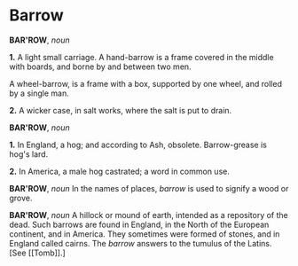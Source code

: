 # Barrow

**BAR'ROW**, _noun_

**1.** A light small carriage. A hand-barrow is a frame covered in the middle with boards, and borne by and between two men.

A wheel-barrow, is a frame with a box, supported by one wheel, and rolled by a single man.

**2.** A wicker case, in salt works, where the salt is put to drain.

**BAR'ROW**, _noun_

**1.** In England, a hog; and according to Ash, obsolete. Barrow-grease is hog's lard.

**2.** In America, a male hog castrated; a word in common use.

**BAR'ROW**, _noun_ In the names of places, _barrow_ is used to signify a wood or grove.

**BAR'ROW**, _noun_ A hillock or mound of earth, intended as a repository of the dead. Such barrows are found in England, in the North of the European continent, and in America. They sometimes were formed of stones, and in England called cairns. The _barrow_ answers to the tumulus of the Latins. \[See [[Tomb]].\]